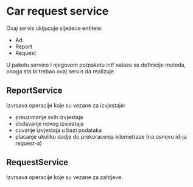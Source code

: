 # Car request service
Ovaj servis ukljucuje sljedece entitete: 

* Ad
* Report
* Request

U paketu service i njegovom potpaketu intf nalaze se definicije metoda, onoga sta bi trebao ovaj servis da realizuje.

## ReportService
Izvrsava operacije koje su vezane za izvjestaje:
* preuzimanje svih izvjestaja
* dodavanje novog izvjestaja
* cuvanje izvjestaja u bazi podataka
* placanje ukoliko dodje do prekoracenja kilometraze (na osnovu id-ja request-a)

## RequestService
Izvrsava operacije koje su vezane za zahtjeve:
